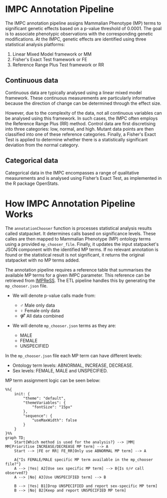 # IMPC Annotation Pipeline
The IMPC annotation pipeline assigns Mammalian Phenotype (MP) terms to significant genetic effects based on a p-value threshold of 0.0001. The goal is to associate phenotypic observations with the corresponding genetic modifications.
At the IMPC, genetic effects are identified using three statistical analysis platforms:
1. Linear Mixed Model framework or MM
2. Fisher's Exact Test framework or FE
3. Reference Range Plus Test framework or RR

## Continuous data
Continuous data are typically analysed using a linear mixed model framework. These continuous measurements are particularly informative because the direction of change can be determined through the effect size.

However, due to the complexity of the data, not all continuous variables can be analysed using this framework. In such cases, the IMPC often employs the Reference Range Plus (RR) method. Control data are first discretising into three categories: low, normal, and high. Mutant data points are then classified into one of these reference categories. Finally, a Fisher's Exact Test is applied to determine whether there is a statistically significant deviation from the normal category.

## Categorical data 
Categorical data in the IMPC encompasses a range of qualitative measurements and is analysed using Fisher’s Exact Test, as implemented in the R package OpenStats.

# How IMPC Annotation Pipeline Works
The `annotationChooser` function is processes statistical analysis results called statpacket. It determines calls based on significance levels. These calles are then mapped to Mammalian Phenotype (MP) ontology terms using a provided `mp_chooser_file`. Finally, it updates the input statpacket's JSON component with the identified MP terms. If no relevant annotation is found or the statistical result is not significant, it returns the original statpacket with no MP terms added.

The annotation pipeline requires a reference table that summarises the available MP terms for a given IMPC parameter. This reference can be retrieved from [IMPReSS](https://www.mousephenotype.org/impress/index).
The ETL pipeline handles this by generating the `mp_chooser.json` file.

- We will denote p-value calls made from:
    - ♂ Male only data
    - ♀ Female only data
    - ⚤ All data combined

- We will denote `mp_chooser.json` terms as they are:
    - MALE
    - FEMALE
    - UNSPECIFIED

In the `mp_chooser.json` file each MP term can have different levels:
- Ontology term levels: ABNORMAL, INCREASE, DECREASE.
- Sex levels: FEMALE, MALE and UNSPECIFIED.

MP term assignment logic can be seen below:

```mermaid
%%{
    init: {
        "theme": "default",
        "themeVariables": {
            "fontSize": "15px"
        },
        "sequence": {
            "useMaxWidth": false
        }
    }
}%%
graph TD;
    Start{Which method is used for the analysis?} --> |MM| MM[Prioritise INCREASE/DECREASE MP term] --> A
    Start --> |FE or RR| FE_RR[Only use ABNORMAL MP term] --> A

    A{"Is FEMALE/MALE specific MP term available in the mp_chooser file?"}
    A --> |Yes| A2[Use sex specific MP term] --> B{Is ♀/♂ call observed?}
    A --> |No| A3[Use UNSPECIFIED term] --> B

    B --> |Yes| B1[Drop UNSPECIFIED and report sex-specific MP term]
    B --> |No| B2[Keep and report UNSPECIFIED MP term]
